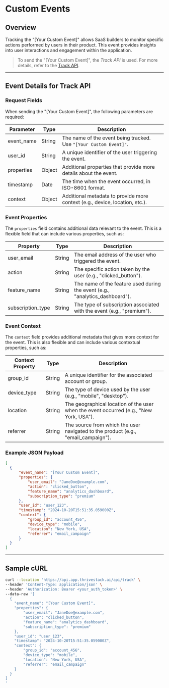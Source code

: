 # Custom Events

## Overview

Tracking the "[Your Custom Event]" allows SaaS builders to monitor specific actions performed by users in their product. This event provides insights into user interactions and engagement within the application.

<!-- ![](/img/docs/events/custom_event.png) -->

> To send the "[Your Custom Event]", the _Track API_ is used. For more details, refer to the [Track API](/getting-started/analyze/instrumentation/events/event-tracking).

<hr/>

## Event Details for Track API

### Request Fields

When sending the "[Your Custom Event]", the following parameters are required:

| Parameter   | Type   | Description                                                                                     |
|-------------|--------|-------------------------------------------------------------------------------------------------|
| event_name        | String | The name of the event being tracked. Use `"[Your Custom Event]"`.                                |
| user_id     | String | A unique identifier of the user triggering the event.                                           |
| properties  | Object | Additional properties that provide more details about the event.                                 |
| timestamp   | Date   | The time when the event occurred, in ISO-8601 format.                                          |
| context     | Object | Additional metadata to provide more context (e.g., device, location, etc.).                     |

### Event Properties

The `properties` field contains additional data relevant to the event. This is a flexible field that can include various properties, such as:

| Property          | Type   | Description                                               |
|-------------------|--------|-----------------------------------------------------------|
| user_email        | String | The email address of the user who triggered the event.    |
| action            | String | The specific action taken by the user (e.g., "clicked_button"). |
| feature_name      | String | The name of the feature used during the event (e.g., "analytics_dashboard"). |
| subscription_type | String | The type of subscription associated with the event (e.g., "premium"). |


### Event Context

The `context` field provides additional metadata that gives more context for the event. This is also flexible and can include various contextual properties, such as:

| Context Property   | Type   | Description                                                               |
|--------------------|--------|---------------------------------------------------------------------------|
| group_id           | String | A unique identifier for the associated account or group.                 |
| device_type        | String | The type of device used by the user (e.g., "mobile", "desktop").         |
| location           | String | The geographical location of the user when the event occurred (e.g., "New York, USA"). |
| referrer           | String | The source from which the user navigated to the product (e.g., "email_campaign"). |

### Example JSON Payload

```json
[
  {
      "event_name": "[Your Custom Event]",
      "properties": {
          "user_email": "JaneDoe@example.com",
          "action": "clicked_button",
          "feature_name": "analytics_dashboard",
          "subscription_type": "premium"
      },
      "user_id": "user_123",
      "timestamp": "2024-10-20T15:51:35.059000Z",
      "context": {
          "group_id": "account_456",
          "device_type": "mobile",
          "location": "New York, USA",
          "referrer": "email_campaign"
      }
  }
]
```
<hr/>

##  Sample cURL

```bash
curl --location 'https://api.app.thrivestack.ai/api/track' \
--header 'Content-Type: application/json' \
--header 'Authorization: Bearer <your_auth_token>' \
--data-raw '[
  {
    "event_name": "[Your Custom Event]",
    "properties": {
        "user_email": "JaneDoe@example.com",
        "action": "clicked_button",
        "feature_name": "analytics_dashboard",
        "subscription_type": "premium"
    },
    "user_id": "user_123",
    "timestamp": "2024-10-20T15:51:35.059000Z",
    "context": {
        "group_id": "account_456",
        "device_type": "mobile",
        "location": "New York, USA",
        "referrer": "email_campaign"
    }
  }
]
'
```
